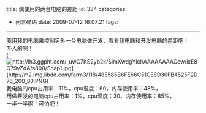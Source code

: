 title: 偶使用的两台电脑的差距
id: 384
categories:
  - 闲言碎语
date: 2009-07-12 16:07:21
tags:
---

我用我的电脑来控制另外一台电脑做开发，看看我电脑和开发电脑的差距吧！
</br>吓人的啊！
</br>[![http://lh3.ggpht.com/_uwC7KS2yb2k/SlmXwdgYlcI/AAAAAAAACcw/ixE8Q79yZdA/s800/Snap1.jpg](http://m2.img.libdd.com/farm3/118/48E585B6FE66C51CE8D30FB4525F2D76_200_80.PNG)</img>](http://lh3.ggpht.com/_uwC7KS2yb2k/SlmXwdgYlcI/AAAAAAAACcw/ixE8Q79yZdA/s800/Snap1.jpg)
</br>我电脑的cpu占用率：11%，cpu温度：60，内存使用率：48%，
</br>用做开发的电脑cpu占用率：1%，cpu温度：30，内存使用率：85%，
</br>一半一半啊！可怕吧！